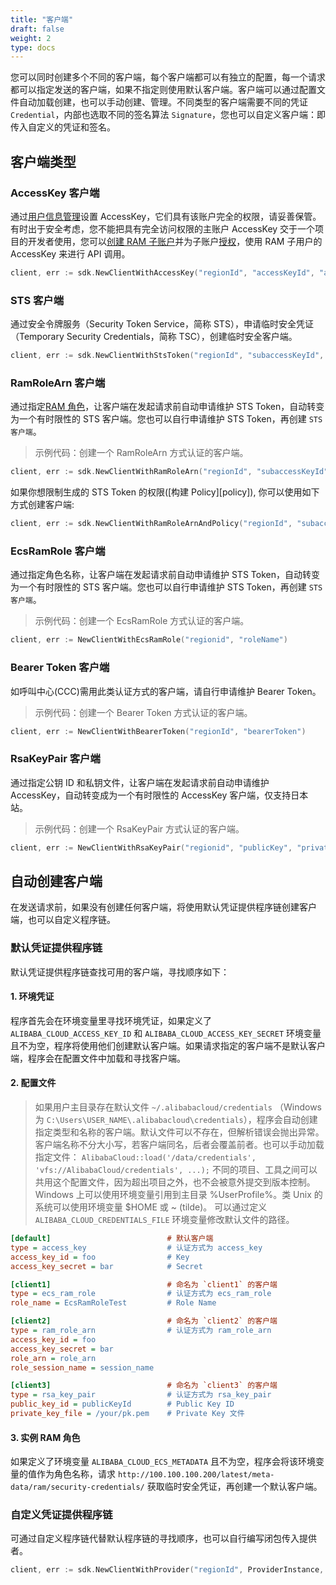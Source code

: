 ```yaml
---
title: "客户端"
draft: false
weight: 2
type: docs
---
```


您可以同时创建多个不同的客户端，每个客户端都可以有独立的配置，每一个请求都可以指定发送的客户端，如果不指定则使用默认客户端。客户端可以通过配置文件自动加载创建，也可以手动创建、管理。不同类型的客户端需要不同的凭证 `Credential`，内部也选取不同的签名算法 `Signature`，您也可以自定义客户端：即传入自定义的凭证和签名。

## 客户端类型

### AccessKey 客户端

通过[用户信息管理][ak]设置 AccessKey，它们具有该账户完全的权限，请妥善保管。有时出于安全考虑，您不能把具有完全访问权限的主账户 AccessKey 交于一个项目的开发者使用，您可以[创建 RAM 子账户][ram]并为子账户[授权][permissions]，使用 RAM 子用户的 AccessKey 来进行 API 调用。

```go
client, err := sdk.NewClientWithAccessKey("regionId", "accessKeyId", "accessKeySecret")

```

### STS 客户端

通过安全令牌服务（Security Token Service，简称 STS），申请临时安全凭证（Temporary Security Credentials，简称 TSC），创建临时安全客户端。

```go
client, err := sdk.NewClientWithStsToken("regionId", "subaccessKeyId", "subaccessKeySecret", "stsToken")
```

### RamRoleArn 客户端

通过指定[RAM 角色][ram role]，让客户端在发起请求前自动申请维护 STS Token，自动转变为一个有时限性的 STS 客户端。您也可以自行申请维护 STS Token，再创建 `STS客户端`。

> 示例代码：创建一个 RamRoleArn 方式认证的客户端。

```go
client, err := sdk.NewClientWithRamRoleArn("regionId", "subaccessKeyId", "subaccessKeySecret", "roleArn", "roleSession")
```

如果你想限制生成的 STS Token 的权限([构建 Policy][policy]), 你可以使用如下方式创建客户端:

```go
client, err := sdk.NewClientWithRamRoleArnAndPolicy("regionId", "subaccessKeyId", "subaccessKeySecret", "roleArn", "roleSession", "policy")
```

### EcsRamRole 客户端

通过指定角色名称，让客户端在发起请求前自动申请维护 STS Token，自动转变为一个有时限性的 STS 客户端。您也可以自行申请维护 STS Token，再创建 `STS客户端`。

> 示例代码：创建一个 EcsRamRole 方式认证的客户端。

```go
client, err := NewClientWithEcsRamRole("regionid", "roleName")
```

### Bearer Token 客户端

如呼叫中心(CCC)需用此类认证方式的客户端，请自行申请维护 Bearer Token。

> 示例代码：创建一个 Bearer Token 方式认证的客户端。

```go
client, err := NewClientWithBearerToken("regionId", "bearerToken")
```

### RsaKeyPair 客户端

通过指定公钥 ID 和私钥文件，让客户端在发起请求前自动申请维护 AccessKey，自动转变成为一个有时限性的 AccessKey 客户端，仅支持日本站。

> 示例代码：创建一个 RsaKeyPair 方式认证的客户端。

```go
client, err := NewClientWithRsaKeyPair("regionid", "publicKey", "privateKey", 3600)
```

## 自动创建客户端

在发送请求前，如果没有创建任何客户端，将使用默认凭证提供程序链创建客户端，也可以自定义程序链。

### 默认凭证提供程序链

默认凭证提供程序链查找可用的客户端，寻找顺序如下：

#### 1. 环境凭证

程序首先会在环境变量里寻找环境凭证，如果定义了 `ALIBABA_CLOUD_ACCESS_KEY_ID` 和 `ALIBABA_CLOUD_ACCESS_KEY_SECRET` 环境变量且不为空，程序将使用他们创建默认客户端。如果请求指定的客户端不是默认客户端，程序会在配置文件中加载和寻找客户端。

#### 2. 配置文件

> 如果用户主目录存在默认文件 `~/.alibabacloud/credentials` （Windows 为 `C:\Users\USER_NAME\.alibabacloud\credentials`），程序会自动创建指定类型和名称的客户端。默认文件可以不存在，但解析错误会抛出异常。 客户端名称不分大小写，若客户端同名，后者会覆盖前者。也可以手动加载指定文件： `AlibabaCloud::load('/data/credentials', 'vfs://AlibabaCloud/credentials', ...);` 不同的项目、工具之间可以共用这个配置文件，因为超出项目之外，也不会被意外提交到版本控制。Windows 上可以使用环境变量引用到主目录 %UserProfile%。类 Unix 的系统可以使用环境变量 \$HOME 或 ~ (tilde)。 可以通过定义 `ALIBABA_CLOUD_CREDENTIALS_FILE` 环境变量修改默认文件的路径。

```ini
[default]                          # 默认客户端
type = access_key                  # 认证方式为 access_key
access_key_id = foo                # Key
access_key_secret = bar            # Secret

[client1]                          # 命名为 `client1` 的客户端
type = ecs_ram_role                # 认证方式为 ecs_ram_role
role_name = EcsRamRoleTest         # Role Name

[client2]                          # 命名为 `client2` 的客户端
type = ram_role_arn                # 认证方式为 ram_role_arn
access_key_id = foo
access_key_secret = bar
role_arn = role_arn
role_session_name = session_name

[client3]                          # 命名为 `client3` 的客户端
type = rsa_key_pair                # 认证方式为 rsa_key_pair
public_key_id = publicKeyId        # Public Key ID
private_key_file = /your/pk.pem    # Private Key 文件

```

#### 3. 实例 RAM 角色

如果定义了环境变量 `ALIBABA_CLOUD_ECS_METADATA` 且不为空，程序会将该环境变量的值作为角色名称，请求 `http://100.100.100.200/latest/meta-data/ram/security-credentials/` 获取临时安全凭证，再创建一个默认客户端。

### 自定义凭证提供程序链

可通过自定义程序链代替默认程序链的寻找顺序，也可以自行编写闭包传入提供者。

```go
client, err := sdk.NewClientWithProvider("regionId", ProviderInstance, ProviderProfile, ProviderEnv)
```

[ak]: https://usercenter.console.aliyun.com/#/manage/ak
[ram]: https://ram.console.aliyun.com/users
[permissions]: https://ram.console.aliyun.com/permissions
[ram role]: https://ram.console.aliyun.com/#/role/list
